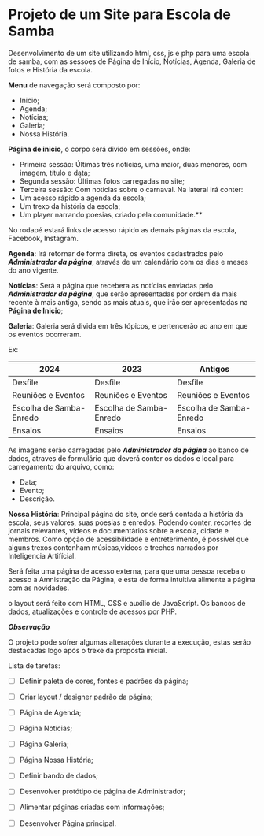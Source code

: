 ﻿
# Projeto de um Site para Escola de Samba


Desenvolvimento de um site utilizando html, css, js e php para uma escola de samba, com as sessoes de Página de Início, Notícias, Agenda, Galeria de fotos e História da escola.

**Menu** de navegação será composto por: 
- Inicio;
- Agenda;
- Notícias;
- Galeria;
- Nossa História.

**Página de inicio**, o corpo será divido em sessões, onde:
- Primeira sessão: Últimas três notícias, uma maior, duas menores, com imagem, título e data;
- Segunda sessão: Últimas fotos carregadas no site;
- Terceira sessão: Com notícias sobre o carnaval.
Na lateral irá conter:
- Um acesso rápido a agenda da escola;
- Um trexo da história da escola;
- Um player narrando poesias, criado pela comunidade.**

No rodapé estará links de acesso rápido as demais páginas da escola, Facebook, Instagram.

**Agenda**: Irá retornar de forma direta, os eventos cadastrados pelo ***Administrador da página***, através de um calendário com os dias e meses do ano vigente.

**Notícias**: Será a página que recebera as notícias enviadas pelo ***Administrador da página***, que serão apresentadas por ordem da mais recente à mais antiga, sendo as mais atuais, que irão ser apresentadas na **Página de Inicio**;

**Galeria**: Galeria será divida em três tópicos, e pertencerão ao ano em que os eventos ocorreram. 

Ex:


|2024|2023|Antigos|
|----|----|-------|
|Desfile|Desfile|Desfile|
|Reuniões e Eventos|Reuniões e Eventos|Reuniões e Eventos|
|Escolha de Samba-Enredo|Escolha de Samba-Enredo|Escolha de Samba-Enredo|
|Ensaios|Ensaios|Ensaios|

As imagens serão carregadas pelo ***Administrador da página*** ao banco de dados, atraves de formulário que deverá conter os dados e local para carregamento do arquivo, como: 
- Data;
- Evento;
- Descrição. 

**Nossa História**:  Principal página do site, onde será contada a história da escola, seus valores, suas poesias e enredos. Podendo conter, recortes de jornais relevantes, vídeos e documentários sobre a escola, cidade e membros. Como opção de acessibilidade e entreterimento, é possivel que alguns trexos contenham músicas,vídeos e trechos narrados por  Inteligencia Artifícial.

Será feita uma página de acesso externa, para que uma pessoa receba o acesso a Amnistração da Página, e esta de forma intuitiva alimente a página com as novidades.

o layout será feito com HTML, CSS e auxílio de JavaScript. Os bancos de dados, atualizações e controle de acessos por PHP.

**_Observação_**

O projeto pode sofrer algumas alterações durante a execução, estas serão destacadas logo após o trexe da proposta inicial.


Lista de tarefas: 

- [ ]   Definir paleta de cores, fontes e padrões da página;
- [ ]   Criar layout / designer padrão da página;
- [ ]   Página de Agenda;
- [ ]   Página Notícias;
- [ ]   Página Galeria;
- [ ]   Página Nossa História;
- [ ]   Definir bando de dados;
- [ ]   Desenvolver protótipo de página de Administrador;
- [ ]   Alimentar páginas criadas com informações;
- [ ]   Desenvolver Página principal.

